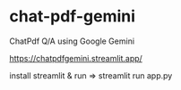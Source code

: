 # chat-pdf-gemini
ChatPdf Q/A using Google Gemini

https://chatpdfgemini.streamlit.app/

install streamlit & run => streamlit run app.py